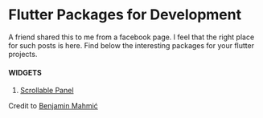 # Flutter Packages for Development


A friend shared this to me from a facebook page. I feel that the right place for such posts is here. Find below the interesting packages for your flutter projects.


<h4>WIDGETS</h4>

<ol>

  <li>
    <a href="https://pub.dev/packages/scrollable_panel"> Scrollable Panel</a>
  </li>
  
</ol>

Credit to <a href="https://github.com/BenjaminMahmic" target="_blank">Benjamin Mahmić</a>
